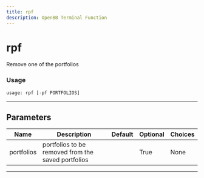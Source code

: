 ```yaml
---
title: rpf
description: OpenBB Terminal Function
---
```


# rpf

Remove one of the portfolios

### Usage

```python
usage: rpf [-pf PORTFOLIOS]
```

---

## Parameters

| Name | Description | Default | Optional | Choices |
| ---- | ----------- | ------- | -------- | ------- |
| portfolios | portfolios to be removed from the saved portfolios |  | True | None |
---


